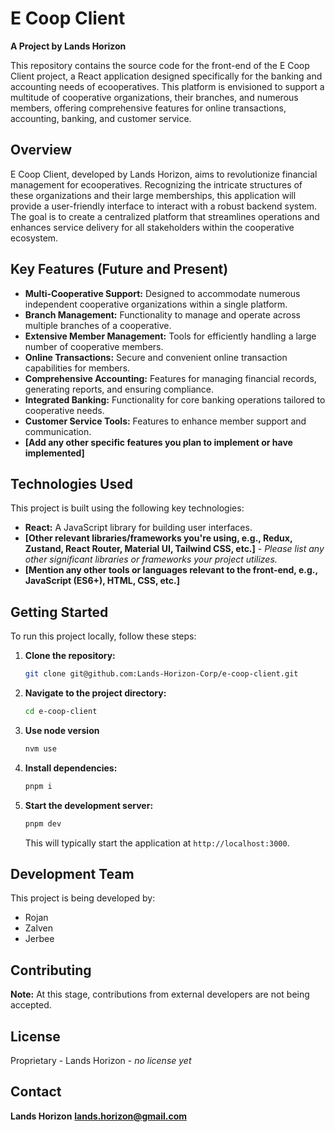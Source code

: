 # E Coop Client

**A Project by Lands Horizon**

This repository contains the source code for the front-end of the E Coop Client project, a React application designed specifically for the banking and accounting needs of ecooperatives. This platform is envisioned to support a multitude of cooperative organizations, their branches, and numerous members, offering comprehensive features for online transactions, accounting, banking, and customer service.

## Overview

E Coop Client, developed by Lands Horizon, aims to revolutionize financial management for ecooperatives. Recognizing the intricate structures of these organizations and their large memberships, this application will provide a user-friendly interface to interact with a robust backend system. The goal is to create a centralized platform that streamlines operations and enhances service delivery for all stakeholders within the cooperative ecosystem.

## Key Features (Future and Present)

- **Multi-Cooperative Support:** Designed to accommodate numerous independent cooperative organizations within a single platform.
- **Branch Management:** Functionality to manage and operate across multiple branches of a cooperative.
- **Extensive Member Management:** Tools for efficiently handling a large number of cooperative members.
- **Online Transactions:** Secure and convenient online transaction capabilities for members.
- **Comprehensive Accounting:** Features for managing financial records, generating reports, and ensuring compliance.
- **Integrated Banking:** Functionality for core banking operations tailored to cooperative needs.
- **Customer Service Tools:** Features to enhance member support and communication.
- **[Add any other specific features you plan to implement or have implemented]**

## Technologies Used

This project is built using the following key technologies:

- **React:** A JavaScript library for building user interfaces.
- **[Other relevant libraries/frameworks you're using, e.g., Redux, Zustand, React Router, Material UI, Tailwind CSS, etc.]** - _Please list any other significant libraries or frameworks your project utilizes._
- **[Mention any other tools or languages relevant to the front-end, e.g., JavaScript (ES6+), HTML, CSS, etc.]**

## Getting Started

To run this project locally, follow these steps:

1.  **Clone the repository:**
    ```bash
    git clone git@github.com:Lands-Horizon-Corp/e-coop-client.git
    ```
2.  **Navigate to the project directory:**
    ```bash
    cd e-coop-client
    ```
3.  **Use node version**
    ```bash
    nvm use
    ```
4.  **Install dependencies:**
    ```bash
    pnpm i
    ```
5.  **Start the development server:**

    ```bash
    pnpm dev
    ```

    This will typically start the application at `http://localhost:3000`.

## Development Team

This project is being developed by:

- Rojan
- Zalven
- Jerbee

## Contributing

**Note:** At this stage, contributions from external developers are not being accepted.

## License

Proprietary - Lands Horizon - _no license yet_

## Contact

**Lands Horizon**
**lands.horizon@gmail.com**
